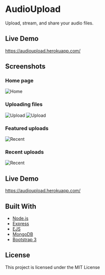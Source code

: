 # AudioUpload
Upload, stream, and share your audio files.

## Live Demo
https://audioupload.herokuapp.com/

## Screenshots


### Home page
![Home](https://github.com/iqbal-singh/AudioUpload/blob/master/screenshots/v2/home.png "Home")




### Uploading files
![Upload](https://github.com/iqbal-singh/AudioUpload/blob/master/screenshots/v2/upload.png "Upload")
![Upload](https://github.com/iqbal-singh/AudioUpload/blob/master/screenshots/v2/confirm.png "Upload")


 
### Featured uploads
 ![Recent](https://github.com/iqbal-singh/AudioUpload/blob/master/screenshots/v2/top.png "Recent Uploads")
  
  
### Recent uploads
 ![Recent](https://github.com/iqbal-singh/AudioUpload/blob/master/screenshots/v2/recent.png "Recent Uploads")
  
 
## Live Demo
https://audioupload.herokuapp.com/


## Built With
* [Node.js](https://nodejs.org/) 
* [Express](http://expressjs.com/)
* [EJS](http://www.embeddedjs.com/)
* [MongoDB](https://www.mongodb.com/)
* [Bootstrap 3](https://getbootstrap.com/) 


## License

This project is licensed under the MIT License 

